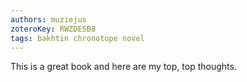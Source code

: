 ```yaml
---
authors: muziejus
zoteroKey: RWZDE5B8
tags: bakhtin chronotope novel
---
```


This is a great book and here are my top, top thoughts.
